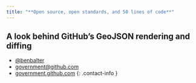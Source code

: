 ```yaml
---
title: "**Open source, open standards, and 50 lines of code**"
---
```


## A look behind GitHub’s GeoJSON rendering and diffing

* [@benbalter](https://twitter.com/benbalter)
* <government@github.com>
* [government.github.com](https://government.github.com)
{: .contact-info }
